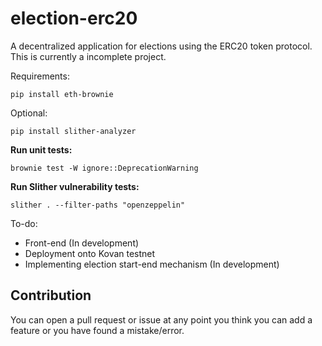 # election-erc20
A decentralized application for elections using the ERC20 token protocol.
This is currently a incomplete project.

Requirements:
```
pip install eth-brownie
```

Optional:
```
pip install slither-analyzer
```

**Run unit tests:**
```
brownie test -W ignore::DeprecationWarning
```

**Run Slither vulnerability tests:**
```
slither . --filter-paths "openzeppelin"
```

To-do:
- Front-end (In development)
- Deployment onto Kovan testnet
- Implementing election start-end mechanism (In development)

## Contribution
You can open a pull request or issue at any point you think you can add a feature or you have found a mistake/error.
